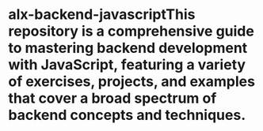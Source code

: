 # alx-backend-javascriptT h i s   r e p o s i t o r y   i s   a   c o m p r e h e n s i v e   g u i d e   t o   m a s t e r i n g   b a c k e n d   d e v e l o p m e n t   w i t h   J a v a S c r i p t ,   f e a t u r i n g   a   v a r i e t y   o f   e x e r c i s e s ,   p r o j e c t s ,   a n d   e x a m p l e s   t h a t   c o v e r   a   b r o a d   s p e c t r u m   o f   b a c k e n d   c o n c e p t s   a n d   t e c h n i q u e s .  
 